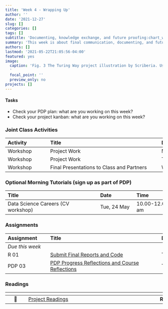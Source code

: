 ```yaml
---
title: 'Week 4 - Wrapping Up'
author: ''
date: '2021-12-27'
slug: []
categories: []
tags: []
subtitle: 'Documenting, knowledge exchange, and future proofing:chart_with_downwards_trend:'
summary: 'This week is about final communication, documenting, and future proofing our analysis so that it can be carried on and continued in the future'
authors: []
lastmod: '2021-05-22T21:05:56-04:00'
featured: yes
image:
  caption: 'Fig. 3 The Turing Way project illustration by Scriberia. Used under a CC-BY 4.0 licence. DOI: 10.5281/zenodo.3332807. Weblink: https://the-turing-way.netlify.app/_images/reproducibility.jpg
  '
  focal_point: ''
  preview_only: no
projects: []
---
```


#### Tasks

- Check your PDP plan: what are you working on this week?
- Check your project kanban: what are you working on this week?

### Joint Class Activities

| <div style="width:120px;text-align:left">Activity</div> | <div style="width:340px;text-align:left">Title</div> | <div style="width:200px;text-align:left">Date</div> |
|:---|:---|:---|
| Workshop | Project Work  | Mon, 23 May |
| Workshop | Project Work | Tue, 24 May |
| Workshop | Final Presentations to Class and Partners | Wed, 25 May |

### Optional Morning Tutorials (sign up as part of PDP)

 | <div style="width:280px;text-align:left">Title</div> | <div style="width:100px;text-align:left">Date</div> |  <div style="width:120px;text-align:left">Time </div> | <div  style="width:120px;text-align:left">Location </div> |
|:---|:--|:--|:--|
| Data Science Careers (CV workshop) | Tue, 24 May | 10.00-12.00 am | DCS Lounge |
### Assignments

| <div style="width:120px;text-align:left">Assignment</div> | <div style="width:340px;text-align:left">Title</div> | <div style="width:200px;text-align:left">Due</div> |
|:---|:---|:---|
| *Due this week* | | |
| R 01 | [Submit Final Reports and Code](https://lyceum.bates.edu/login/index.php) | Thu, 26 May, 23:59 EST |
| PDP 03 | [PDP Progress Reflections and Course Reflections](https://lyceum.bates.edu/login/index.php) | Thu, 26 May, 23:59 EST |


### Readings

| <div style="width:50px"></div>  | <div style="width:340px"></div>  |  <div style="width:200px"></div> |
|:---:|:---|:---:|
| :page_facing_up: | [Project Readings](/#projects) | **Required** |

